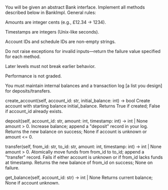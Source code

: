 You will be given an abstract Bank interface. Implement all methods described below in BankImpl.
General rules:

Amounts are integer cents (e.g., £12.34 → 1234).

Timestamps are integers (Unix-like seconds).

Account IDs and schedule IDs are non-empty strings.

Do not raise exceptions for invalid inputs—return the failure value specified for each method.

Later levels must not break earlier behavior.

Performance is not graded.


You must maintain internal balances and a transaction log [a list you design] for deposits/transfers.

create_account(self, account_id: str, initial_balance: int) -> bool
Create account with starting balance initial_balance.
Returns True if created; False if account_id already exists.

deposit(self, account_id: str, amount: int, timestamp: int) -> int | None
amount > 0. Increase balance; append a "deposit" record in your log.
Returns the new balance on success; None if account is unknown or amount <= 0.

transfer(self, from_id: str, to_id: str, amount: int, timestamp: int) -> int | None
amount > 0. Atomically move funds from from_id to to_id; append a "transfer" record.
Fails if either account is unknown or if from_id lacks funds at timestamp.
Returns the new balance of from_id on success; None on failure.

get_balance(self, account_id: str) -> int | None
Returns current balance; None if account unknown.